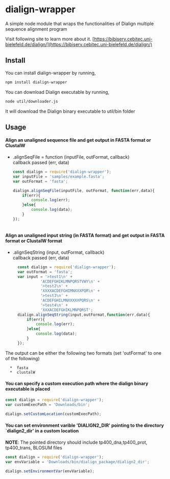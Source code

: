 # dialign-wrapper
A simple node module that wraps the functionalities of Dialign multiple sequence alignment program

Visit following site to learn more about it. [https://bibiserv.cebitec.uni-bielefeld.de/dialign/](https://bibiserv.cebitec.uni-bielefeld.de/dialign/)

## Install

You can install dialign-wrapper by running,

```bash
npm install dialign-wrapper
```

You can download Dialign executable by running, 

```bash
node util/downloader.js
```

It will download the Dialign binary executable to util/bin folder 

## Usage
#### Align an unaligned sequence file and get output in FASTA format or ClustalW
* .alignSeqFile = function (inputFile, outFormat, callback)   
  callback passed (err, data)
  
  ```javascript
  const dialign = require('dialign-wrapper');
  var inputFile = 'samples/example.fasta';
  var outFormat = 'fasta';
  
  dialign.alignSeqFile(inputFile, outFormat, function(err,data){
      if(err){
          console.log(err);
      }else{
          console.log(data);
      }
  });
      

#### Align an unaligned input string (in FASTA format) and get output in FASTA format or ClustalW format
* .alignSeqString (input, outFormat, callback)    
  callback passed (err, data)
  
  ```javascript
    const dialign = require('dialign-wrapper');
    var outFormat = 'fasta';
    var input = '>test1\n' +
              'ACDEFGHIKLMNPQRSTVWY\n' +
              '>test2\n' +
              'XXXXACDEFGHIMNXXXPQR\n' +
              '>test3\n' +
              'ACDEFGHILMNXXXXXPQRS\n' +
              '>test4\n' +
              'XXXACDEFGHIKLMNPQRST';
    dialign.alignSeqString(input,outFormat,function(err,data){
        if(err){
            console.log(err);
        }else{
            console.log(data);
        }
    });
  
The output can be either the following two formats (set 'outFormat' to one of the following) 
   
      *  fasta
      *  clustalW

#### You can specify a custom execution path where the dialign binary executable is placed

 
  ```javascript
  const dialign = require('dialign-wrapper');
  var customExecPath = 'Downloads/bin';
  
  dialign.setCustomLocation(customExecPath);
  ````
  
  
#### You can set environment varible 'DIALIGN2_DIR' pointing to the directory `dialign2_dir' in a custom location

**NOTE**: The pointed directory should include tp400_dna,tp400_prot, tp400_trans, BLOSUM files


  ```javascript
  const dialign = require('dialign-wrapper');
  var envVariable = 'Downloads/bin/dialign_package/dialign2_dir';
  
  dialign.setEnvironmentVar(envVariable);
  ````
    



